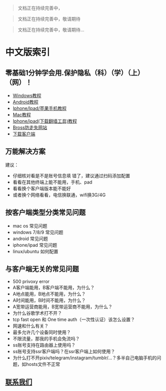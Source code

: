 > 文档正在持续完善中，

> 文档正在持续完善中，敬请期待

> 文档正在持续完善中，敬请期待...

# 中文版索引

## 零基础1分钟学会用.保护隐私（科）（学）（上）（网）！
- [Windows教程](./windows教程.md)
- [Android教程](./android教程.md)
- [Iphone/Ipad/苹果手机教程](./ios教程.md)
- [Mac教程](./mac教程.md)
- [Iphone/ipad(下载翻墙工具)教程](./美区ID教程.md)
- [Bross防走失网站](./Bro新网站.md)
- [下载客户端](./links.md)


## 万能解决方案
建议：
- 仔细核对看是不是账号信息填 错了，建议通过扫码添加配置
- 看看在其他终端上能不能用，手机、pad
- 看看换个客户端版本能不能好
- 或者换个网络看看，电信换联通，wifi换3G/4G 

## 按客户端类型分类常见问题
- mac os 常见问题
- windows 7/8/9 常见问题
- android 常见问题
- iphone/ipad 常见问题
- linux/ubuntu 如何配置

## 与客户端无关的常见问题
- 500 privoxy error
- A客户端能用，B客户端不能用，为什么？
- A地点能用，B地点不能用，为什么？
- A时间能用，B时间不能用，为什么？
- A宽带运营商能用，B宽带运营商不能用，为什么？
- 为什么谷歌学术打不开？
- tcp fast open 和 One time auth（一次性认证）该怎么设置？
- 网速和什么有关？
- 最多允许几个设备同时使用？
- 不限流量，那我的手机会免流吗？
- ss账号支持在路由器上使用吗？
- ss账号支持ssr客户端吗？在ssr客户端上如何使用？
- 为什么打不开pixiv/telegram/instagram/tumblr/...？多半自己电脑手机的问题，如hosts文件不正常

## [联系我们](./Bro新网站.md)
